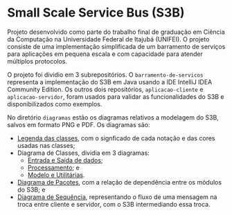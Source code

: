 # Small Scale Service Bus (S3B)

Projeto desenvolvido como parte do trabalho final de graduação em Ciência da 
Computação na Universidade Federal de Itajubá (UNIFEI). O projeto consiste de uma
implementação simplificada de um barramento de serviços para aplicações em 
pequena escala e com capacidade para atender múltiplos protocolos.

O projeto foi dividio em 3 subrepositórios. O `barramento-de-servicos` representa
a implementação do S3B em Java usando a IDE IntelliJ IDEA Community Edition. Os
outros dois repositórios, `aplicacao-cliente` e `aplicacao-servidor`, foram usados
para validar as funcionalidades do S3B e disponibilizados como exemplos.

No diretório `diagramas` estão os diagramas relativos a modelagem do S3B, salvos 
em formato PNG e PDF. Os diagramas são:

- [Legenda das classes](diagramas/diagrama_classes_legenda.png), com o signficado de cada notação e das cores usadas nas classes;
- Diagrama de Classes, dividia em 3 diagramas:
  - [Entrada e Saída de dados](diagramas/diagrama_classes_entrada_saida.png);
  - [Processamento](diagramas/diagrama_classes_processamento.png); e
  - [Modelo e Utilitárias](diagramas/diagrama_classes_modelos_utilitarios.png).
- [Diagrama de Pacotes](diagramas/diagrama_pacotes.png), com a relação de 
dependência entre os módulos do S3B; e
- [Diagrama de Sequência](diagramas/diagrama_sequencia_caso_geral.png), 
representando o fluxo de uma mensagem na troca entre cliente e servidor, com o 
S3B intermediando essa troca.
